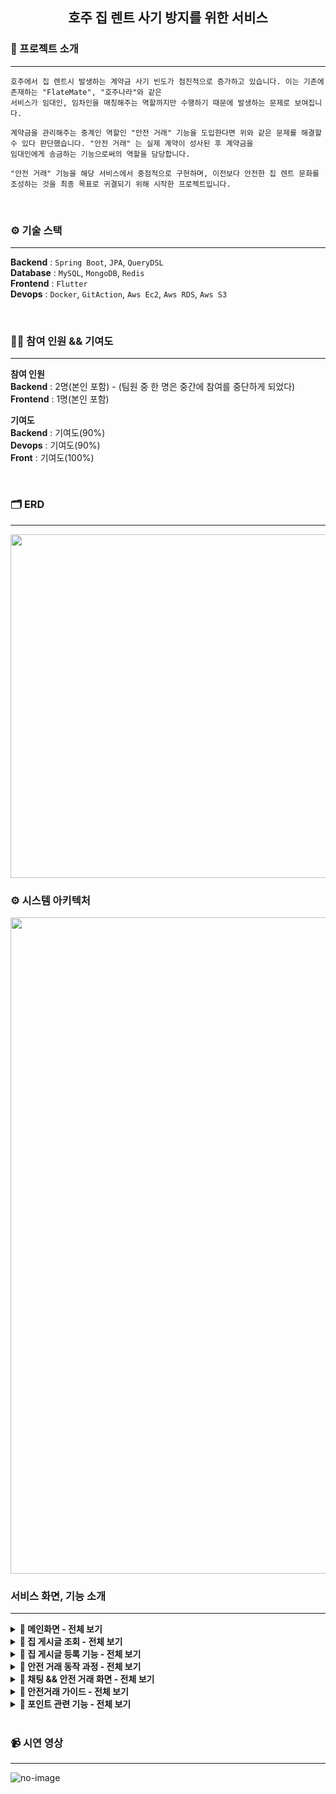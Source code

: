 
<div align="center">

<!-- logo -->
## 호주 집 렌트 사기 방지를 위한 서비스

</div> 

### 📝 프로젝트 소개

----

```
호주에서 집 렌트시 발생하는 계약금 사기 빈도가 점진적으로 증가하고 있습니다. 이는 기존에 존재하는 "FlateMate", "호주나라"와 같은
서비스가 임대인, 임차인을 매칭해주는 역할까지만 수행하기 때문에 발생하는 문제로 보여집니다.

계약금을 관리해주는 중계인 역할인 "안전 거래" 기능을 도입한다면 위와 같은 문제를 해결할 수 있다 판단했습니다. "안전 거래" 는 실제 계약이 성사된 후 계약금을
임대인에게 송금하는 기능으로써의 역할을 담당합니다.

"안전 거래" 기능을 해당 서비스에서 중점적으로 구현하며, 이전보다 안전한 집 렌트 문화를 조성하는 것을 최종 목표로 귀결되기 위해 시작한 프로젝트입니다.
```

<br />

### ⚙ 기술 스택
----

**Backend** : `Spring Boot`, `JPA`, `QueryDSL`        
**Database** : `MySQL`, `MongoDB`, `Redis`           
**Frontend** : `Flutter`  
**Devops** : `Docker`, `GitAction`, `Aws Ec2`, `Aws RDS`, `Aws S3`

<br />

### 💁‍♂️ 참여 인원 && 기여도
----
**참여 인원**  
**Backend** : 2명(본인 포함) - (팀원 중 한 명은 중간에 참여를 중단하게 되었다)        
**Frontend** : 1명(본인 포함)  

**기여도**   
**Backend** : 기여도(90%)  
**Devops** : 기여도(90%)  
**Front** : 기여도(100%)  

<br />

### 🗂️ ERD
----
<img src="https://github.com/user-attachments/assets/3715eef0-e7a2-4d9c-9e96-e047de632c97" width="650" height="550"/>

<br />

### ⚙️ 시스템 아키텍처

<img src="https://github.com/user-attachments/assets/d4102567-8653-4e38-abc1-91b7382a3135" width="650" height="1050"/>

<br />


### 서비스 화면, 기능 소개
----


<details>
  <summary><b>📍 메인화면 - 전체 보기</b></summary>

|메인화면|찜 목록|지도 검색|채팅방|마이페이지|
|:---:|:---:|:---:|:---:|:---:|
|<img src="https://github.com/user-attachments/assets/1b2dc5af-f4fd-47cd-8dbd-acac21fd71ea" width="200"/>|<img src="https://github.com/user-attachments/assets/ac0d39ac-b0c0-49f7-a125-5b1a8143ac9b" width="200"/>|<img src="https://github.com/user-attachments/assets/f643cf71-ecf1-4a2c-91fb-216a6bda2c8d" width="200"/>|<img src="https://github.com/user-attachments/assets/9348cc84-2562-46b4-b791-23eca3b9c3f9" width="200"/>|<img src="https://github.com/user-attachments/assets/599de358-24d9-43fc-886a-d47527c4e762" width="200"/>



**기능 설명**
```
메인화면 - 호주의 대도시를 리스트로 만들어 클릭시 해당 지역의 게시물을 조회한다.
찜 목록 - 찜 목록을 관리한다.
지도 검색 - Google Map 을 연동해 Cluster 기능을 구현했다. 줌인,아웃으로 집 조회가 가능하다.
채팅방 - 자신의 채팅 목록을 조회한다.
마이페이지 - 자신의 정보를 조회한다.

```

</details>


<details>
  <summary><b>📍 집 게시글 조회 - 전체 보기</b></summary>

|맵 검색|필터링|주소 검색|리스트 목록|
|:---:|:---:|:---:|:---:|
|<img src="https://github.com/user-attachments/assets/5956f026-fa73-4dd2-a3e0-c11cc77ba4e8" width="200"/>|<img src="https://github.com/user-attachments/assets/1fb81c90-1810-4ca2-af96-4a14e9cc38d3" width="200"/>|<img src="https://github.com/user-attachments/assets/8d330cac-ec04-4165-ab6c-0d47b8e2fd61" width="200"/>|<img src="https://github.com/user-attachments/assets/f826885c-90b4-4cf7-9ede-bc57daa555bb" width="200"/>

|집 정보1|집 정보2|집 정보3|
|:---:|:---:|:---:|
|<img src="https://github.com/user-attachments/assets/2dceb108-580a-4127-9e71-477c47ab6d83" width="200"/>|<img src="https://github.com/user-attachments/assets/616d291c-6c1e-4ecc-b2f3-b557a488bcd7" width="200"/>|<img src="https://github.com/user-attachments/assets/8a68555b-72fb-4a79-b54f-042cc42c273e" width="200"/>



**기능 설명**
```
맵 검색 - Google Map 을 연동해 Cluster 기능을 구현했다. 줌인,아웃으로 집 조회가 가능하다.
필터링 - 찾고자 하는 집 정보를 필터링한다.
주소 검색 - Google Api 와 연동해 도시(city) 와 주(state)를 조회한다.
리스트 목록 - 집 목록을 리스트 형식으로 조회한다.
집 정보1~3 - 집 정보를 조회한다.

```

</details>

<details>
  <summary><b>📍 집 게시글 등록 기능 - 전체 보기</b></summary>

|등록 시작|이미지 등록|주소 등록|주소 검증|가격 등록|
|:---:|:---:|:---:|:---:|:---:|
|<img src="https://github.com/user-attachments/assets/100f996c-0680-4463-b97a-441787d8a94d" width="200"/>|<img src="https://github.com/user-attachments/assets/b187d7bb-f4b9-4469-887b-090a8f2b7ebc" width="200"/>|<img src="https://github.com/user-attachments/assets/c9f2eaa3-05fa-47b1-a31b-9d777c8ac923" width="200"/>|<img src="https://github.com/user-attachments/assets/319d9bbe-9991-49b4-bbe6-52a3c9344de6" width="200"/>|<img src="https://github.com/user-attachments/assets/1d21236a-d7d1-4b5e-ac92-5b92cedd97c2" width="200"/>|

|상세정보 등록1|상세정보 등록2|등록 완료|
|:---:|:---:|:---:|
|<img src="https://github.com/user-attachments/assets/e81e36f9-8eab-4ece-a034-303281f2e0d2" width="200"/>|<img src="https://github.com/user-attachments/assets/1daaba46-a649-42e4-b584-1ca79b16f69d" width="200"/>|<img src="https://github.com/user-attachments/assets/bac0af26-cfb8-46f7-a2f3-9885be5f9a6a" width="200"/>|


**기능 설명**
```
등록 시작 - 집 게시물 등록을 시작한다.
이미지 등록 - 집 사진을 등록한다. (최소 한장, 최대 10장)
주소 등록 - 호주 주소 양식에 맞춰 주소를 등록한다.
주소 검증 - 입력한 주소가 맞는지 검증한다.
가격 등록 - 렌트비, 보증금, 공과금을 입력한다.
상세 정보 등록 1 - 집의 상세 정보를 등록한다. (ex. 집 형태, 성별, 침대, 화장실, 인원)
상세 정보 등록 2 - 집의 상세 정보를 등록한다. (ex. 주차 여부, 옵션)
등록 완료 - 등록 완료를 알린다.
```

</details>


<details>
  <summary><b>📍 안전 거래 동작 과정 - 전체 보기</b></summary>
  <img src="https://github.com/user-attachments/assets/47d42ac7-def0-4627-ac2d-3e2206f5dd3a" width="600" height="800"/>
</details>

<details>
  <summary><b>📍 채팅 && 안전 거래 화면 - 전체 보기</b></summary>

|임대인 채팅1|임대인 채팅2|거래 생성1|거래 생성2|거래 생성3|
|:---:|:---:|:---:|:---:|:---:|
|<img src="https://github.com/user-attachments/assets/c735bd21-8bb4-4a78-b65f-eee66ccb1d20" width="200"/>|<img src="https://github.com/user-attachments/assets/ba1c8683-2e7d-4346-b7a8-4f635b9a025a" width="200"/>|<img src="https://github.com/user-attachments/assets/2cae77eb-9bd1-4904-804f-3723e1c2c0aa" width="200"/>|<img src="https://github.com/user-attachments/assets/20ede429-f967-4836-85c3-6244bbf9e86d" width="200"/>|<img src="https://github.com/user-attachments/assets/807c5deb-8231-4708-98cd-a3f2bcd14740" width="200"/>|

**기능 설명**
```
[안전 거래 생성]
  임대인 채팅1 - 자신에게 온 채팅을 조회한다.
  임대인 채팅2 - 상단에 있는 "Deal" 버튼을 눌러 안전거래를 생성한다.
  거래 생성1 - 계약금(Deposit) 과 거래 날짜,시간을 지정한다.
  거래 생성2 - 거래 정보를 확인 후 생성한다.
  거래 생성3 - 안전거래 생성이 완료되면 채팅 화면 위젯으로 나타난다.
```

|거래수락1|거래수락2|거래수락3|거래수락4|
|:---:|:---:|:---:|:---:|
|<img src="https://github.com/user-attachments/assets/422d245d-e375-40f3-8980-037783ca6bd6" width="200"/>|<img src="https://github.com/user-attachments/assets/fffd1f75-4a93-45cc-b072-bb765f40bc7c" width="200"/>|<img src="https://github.com/user-attachments/assets/ae2be066-964b-4f21-bfa8-48666705a8c3" width="200"/>|<img src="https://github.com/user-attachments/assets/a676ba01-b1c0-4e2b-bcf2-ca74059a85e1" width="200"/>

```
[거래 수락]
  거래 수락1 - 임차인은 생성된 안전 거래를 조회한다.
  거래 수락2 - 임차인은 거래 정보를 확인 한다.
  거래 수락3 - 임차인은 거래 정보를 수락한다.(임차인 포인트 차감)
  거래 수락4 - 임차인이 거래를 수락하면 채팅 화면 위젯으로 나타난다.
```

|거래 완료1|거래 완료2|거래 완료3|거래 목록|거래 정보|
|:---:|:---:|:---:|:---:|:---:|
|<img src="https://github.com/user-attachments/assets/2d84b0a6-c1ef-4776-a3f3-567c6ebb6877" width="200"/>|<img src="https://github.com/user-attachments/assets/abcb4fb0-7140-44b6-8c16-1fefa323df50" width="200"/>|<img src="https://github.com/user-attachments/assets/783fedc3-31fe-42dd-be06-e878334aadde" width="200"/>|<img src="https://github.com/user-attachments/assets/839989d5-7750-4391-8d63-f2080c170344" width="200"/>|<img src="https://github.com/user-attachments/assets/f3efbdec-71dd-45fe-98ce-91358462cf66" width="200"/>|


```
[거래 완료]
  거래 완료1 - 임차인과 임대인이 실제로 만나 거래가 성사되면, 임차인은 거래 완료 버튼을 누른다.
  거래 완료2 - 임차인은 거래 완료 버튼을 누른다.(임대인 포인트 증가)
  거래 완료3 - 거래가 완료되면 채팅 위젯으로 나타난다.
  거래 목록1 - 완료된 거래 내역은 마이페이지에서 조회가 가능하다.
  거래 정보 - 거래 내역을 조회한다.
```
</details>


<details>
  <summary><b>📍 안전거래 가이드 - 전체 보기</b></summary>

|안내 화면1|안내 화면2|안내 화면3|안내 화면1|
|:---:|:---:|:---:|:---:|
|<img src="https://github.com/user-attachments/assets/b46c33c7-9a77-43e6-9282-13a062b469d8" width="200"/>|<img src="https://github.com/user-attachments/assets/b92a0f22-680c-4e5c-a428-1bb4d6df9b46" width="200"/>|<img src="https://github.com/user-attachments/assets/0c091b3e-8e40-4df4-80b7-cf0a6f550f31" width="200"/>|<img src="https://github.com/user-attachments/assets/10704f16-2311-4a58-bbf4-b3fc90d6649b" width="200"/>



</details>

<details>
  <summary><b>📍 포인트 관련 기능 - 전체 보기</b></summary>

|포인트 내역|Paypal 정보 수정|포인트 충전|Paypal 정보 등록|Paypal WebView|출금|
|:---:|:---:|:---:|:---:|:---:|:---:|
|<img src="https://github.com/user-attachments/assets/25f260cd-6200-4641-bc3b-ca557cf85610" width="200"/>|<img src="https://github.com/user-attachments/assets/e57ad6bc-7f78-4efe-8265-ab01b4d58295" width="200"/>|<img src="https://github.com/user-attachments/assets/9327ba01-7509-48a9-92c3-d0f250e1b1ae" width="200"/>|<img src="https://github.com/user-attachments/assets/4cb2262a-b72e-4b0d-89db-bb23d808c265" width="200"/>|<img src="https://github.com/user-attachments/assets/6033715f-af3e-4857-89e7-28ad22a7a30c" width="200"/>|<img src="https://github.com/user-attachments/assets/d28b2b89-ba0b-4dd3-9407-a0096024f731" width="200"/>

```
[포인트]
  포인트 내역 - 포인트 입,출금 내역을 조회한다.
  Paypal 정보수정 - 자신의 Paypal 정보를 수정한다.
  포인트 충전 - 포인트를 충전한다.
  Paypal 정보 등록 - 자신의 Paypal 정보를 등록한다.
  Paypal WebView - 포인트 충전은 Paypal 을 통해 진행된다
  출금 - 자신이 보유한 포인트를 출금한다.
```

</details>


<br />


### 📹 시연 영상
----
![no-image](https://user-images.githubusercontent.com/80824750/208294567-738dd273-e137-4bbf-8307-aff64258fe03.png)





